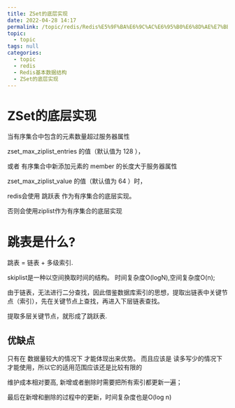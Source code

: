 ```yaml
---
title: ZSet的底层实现
date: 2022-04-28 14:17
permalink: /topic/redis/Redis%E5%9F%BA%E6%9C%AC%E6%95%B0%E6%8D%AE%E7%BB%93%E6%9E%84/ZSet%E7%9A%84%E5%BA%95%E5%B1%82%E5%AE%9E%E7%8E%B0
topic: 
  - topic
tags: null
categories: 
  - topic
  - redis
  - Redis基本数据结构
  - ZSet的底层实现
---
```

# ZSet的底层实现

当有序集合中包含的元素数量超过服务器属性

zset_max_ziplist_entries 的值（默认值为 128 ），

或者 有序集合中新添加元素的 member 的长度大于服务器属性

zset_max_ziplist_value 的值（默认值为 64 ）时，

redis会使用 跳跃表 作为有序集合的底层实现。

否则会使用ziplist作为有序集合的底层实现

# 跳表是什么?

跳表 = 链表 + 多级索引.

skiplist是一种以空间换取时间的结构。 时间复杂度O(logN),空间复杂度O(n);

由于链表，无法进行二分查找，因此借鉴数据库索引的思想，提取出链表中关键节点（索引），先在关键节点上查找，再进入下层链表查找。

提取多层关键节点，就形成了跳跃表.

## 优缺点

只有在 数据量较大的情况下 才能体现出来优势。
而且应该是 读多写少的情况下 才能使用，所以它的适用范围应该还是比较有限的

维护成本相对要高, 新增或者删除时需要把所有索引都更新一遍；

最后在新增和删除的过程中的更新，时间复杂度也是O(log n)
